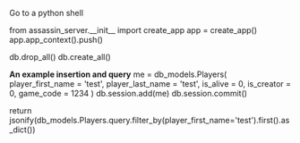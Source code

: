 Go to a python shell

from assassin_server.\_\_init\_\_ import create_app
app = create_app()
app.app_context().push()

db.drop_all()
db.create_all()


__An example insertion and query__
me = db_models.Players(
    player_first_name = 'test',
    player_last_name = 'test',
    is_alive = 0,
    is_creator = 0,
    game_code = 1234
    )
db.session.add(me)
db.session.commit()

return jsonify(db_models.Players.query.filter_by(player_first_name='test').first().as_dict())
